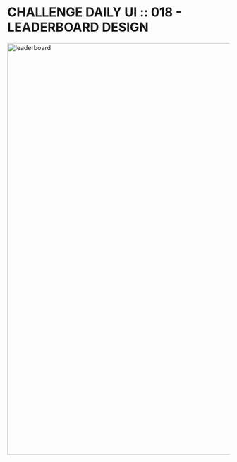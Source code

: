 # CHALLENGE DAILY UI :: 018 - LEADERBOARD DESIGN

<img width="932" alt="leaderboard" src="https://user-images.githubusercontent.com/6808728/195661042-04b27ebc-b01a-4ab7-b664-915992391a54.png">

